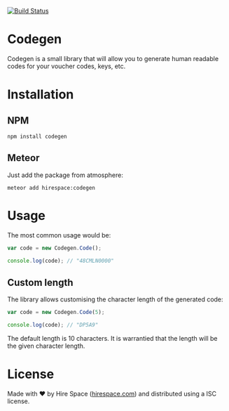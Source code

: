 [![Build Status](https://travis-ci.org/hirespace/codegen.svg?branch=master)](https://travis-ci.org/hirespace/codegen)

# Codegen
Codegen is a small library that will allow you to generate human readable
codes for your voucher codes, keys, etc.

# Installation

## NPM
```
npm install codegen
```

## Meteor
Just add the package from atmosphere:

```
meteor add hirespace:codegen
```

# Usage
The most common usage would be:

```javascript
var code = new Codegen.Code();

console.log(code); // "48CMLN0000"
```

## Custom length
The library allows customising the character length of the generated code:

```javascript
var code = new Codegen.Code(5);

console.log(code); // "DP5A9"
```

The default length is 10 characters. It is warrantied that the length will
be the given character length.


# License
Made with :heart: by Hire Space ([hirespace.com](https://www.hirespace.com)) and distributed using a ISC license.
